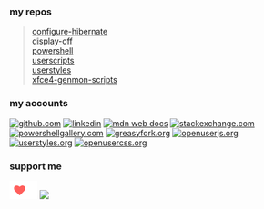 ### my repos
> [configure-hibernate](/configure-hibernate)  
> [display-off](/display-off)  
> [powershell](/powershell)  
> [userscripts](/userscripts)  
> [userstyles](/userstyles)  
> [xfce4-genmon-scripts](/xfce4-genmon-scripts)  

### my accounts
[![github.com](https://github.com/fluidicon.png)](https://github.com/almaceleste 'github.com')
[![linkedin](https://static-exp1.licdn.com/sc/h/al2o9zrvru7aqj8e1x2rzsrca)](https://www.linkedin.com/in/pcaptanovska/ 'linkedin')
[![mdn web docs](https://developer.mozilla.org/static/img/favicon32.7f3da72dcea1.png)](https://wiki.developer.mozilla.org/profiles/almaceleste 'mdn web docs')
[![stackexchange.com](https://cdn.sstatic.net/Sites/stackexchange/img/favicon.ico)](https://stackexchange.com/users/4255049/almaceleste?tab=accounts 'stackexchange.com')
[![powershellgallery.com](https://www.powershellgallery.com/favicon.ico)](https://www.powershellgallery.com/profiles/almaceleste 'powershellgallery.com')
[![greasyfork.org](https://greasyfork.org/assets/blacklogo96-e0c2c76180916332b7516ad47e1e206b42d131d36ff4afe98da3b1ba61fd5d6c.png)](https://greasyfork.org/en/users/174037-almaceleste 'greasyfork.org')
[![openuserjs.org](https://openuserjs.org/images/favicon.ico)](https://openuserjs.org/users/almaceleste/scripts 'openuserjs.org')
[![userstyles.org](https://userstyles.org/ui/images/icons/favicon.png)](https://userstyles.org/users/903337 'userstyles.org')
[![openusercss.org](https://openusercss.org/img/openusercss.icon-x640.png)](https://openusercss.org/profile/5e90dfa66618400c009af3dd 'openusercss.org')
### support me
<!-- [![Beerpay](https://beerpay.io/almaceleste/almaceleste.github.io/badge.svg?style=beer)](https://beerpay.io/almaceleste) [![Beerpay](https://beerpay.io/almaceleste/almaceleste.github.io/make-wish.svg?style=flat)](https://beerpay.io/almaceleste?focus=wish) -->
[![Ko-fi](/assets/img/Ko-fi_logo_transparent.png)](https://ko-fi.com/almaceleste "bye me cofee")
[![](https://img.shields.io/badge/Paypal-donate_me-blue.svg?longCache=true&logo=paypal)](https://www.paypal.me/almaceleste "paypal | donate me")
